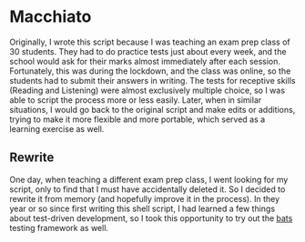 # Macchiato

Originally, I wrote this script because I was teaching an exam prep class of 30 students. They had to do practice tests just about every week, and the school would ask for their marks almost immediately after each session.
Fortunately, this was during the lockdown, and the class was online, so the students had to submit their answers in writing. The tests for receptive skills (Reading and Listening) were almost exclusively multiple choice, so I was able to script the process more or less easily.
Later, when in similar situations, I would go back to the original script and make edits or additions, trying to make it more flexible and more portable, which served as a learning exercise as well.

## Rewrite
One day, when teaching a different exam prep class, I went looking for my script, only to find that I must have accidentally deleted it. So I decided to rewrite it from memory (and hopefully improve it in the process).
In they year or so since first writing this shell script, I had learned a few things about test-driven development, so I took this opportunity to try out the [bats](https://github.com/bats-core/bats-core)  testing framework as well.
